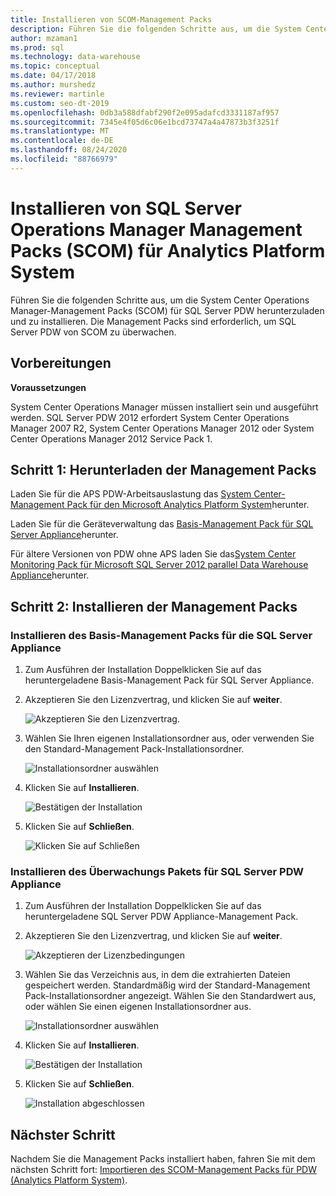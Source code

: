 ```yaml
---
title: Installieren von SCOM-Management Packs
description: Führen Sie die folgenden Schritte aus, um die System Center Operations Manager-Management Packs (SCOM) für SQL Server PDW herunterzuladen und zu installieren. Die Management Packs sind erforderlich, um SQL Server PDW von SCOM zu überwachen.
author: mzaman1
ms.prod: sql
ms.technology: data-warehouse
ms.topic: conceptual
ms.date: 04/17/2018
ms.author: murshedz
ms.reviewer: martinle
ms.custom: seo-dt-2019
ms.openlocfilehash: 0db3a588dfabf290f2e095adafcd3331187af957
ms.sourcegitcommit: 7345e4f05d6c06e1bcd73747a4a47873b3f3251f
ms.translationtype: MT
ms.contentlocale: de-DE
ms.lasthandoff: 08/24/2020
ms.locfileid: "88766979"
---
```

# <a name="install-sql-server-operations-manager-scom-management-packs-for-analytics-platform-system"></a>Installieren von SQL Server Operations Manager Management Packs (SCOM) für Analytics Platform System
Führen Sie die folgenden Schritte aus, um die System Center Operations Manager-Management Packs (SCOM) für SQL Server PDW herunterzuladen und zu installieren. Die Management Packs sind erforderlich, um SQL Server PDW von SCOM zu überwachen.  
  
## <a name="before-you-begin"></a><a name="BeforeBegin"></a>Vorbereitungen  
**Voraussetzungen**  
  
System Center Operations Manager müssen installiert sein und ausgeführt werden. SQL Server PDW 2012 erfordert System Center Operations Manager 2007 R2, System Center Operations Manager 2012 oder System Center Operations Manager 2012 Service Pack 1.  
  
## <a name="step-1-download-the-management-packs"></a><a name="Step1"></a>Schritt 1: Herunterladen der Management Packs  
Laden Sie für die APS PDW-Arbeitsauslastung das [System Center-Management Pack für den Microsoft Analytics Platform System](https://go.microsoft.com/fwlink/?LinkId=396857)herunter.  
  
Laden Sie für die Geräteverwaltung das [Basis-Management Pack für SQL Server Appliance](/previous-versions/system-center/packs/gg602398(v=technet.10))herunter.  
  
Für ältere Versionen von PDW ohne APS laden Sie das[System Center Monitoring Pack für Microsoft SQL Server 2012 parallel Data Warehouse Appliance](https://go.microsoft.com/fwlink/p/?LinkId=282661)herunter.  
  
<!-- MISSING LINKS - For the HDInsight workload, download the [System Center Management Pack for HDInsight](https://go.microsoft.com/fwlink/?LinkId=390208).  -->
  
## <a name="step-2-install-the-management-packs"></a><a name="Step2"></a>Schritt 2: Installieren der Management Packs  
  
### <a name="install-the-sql-server-appliance-base-management-pack"></a>Installieren des Basis-Management Packs für die SQL Server Appliance  
  
1.  Zum Ausführen der Installation Doppelklicken Sie auf das heruntergeladene Basis-Management Pack für SQL Server Appliance.  
  
2.  Akzeptieren Sie den Lizenzvertrag, und klicken Sie auf **weiter**.  
  
    ![Akzeptieren Sie den Lizenzvertrag.](./media/install-the-scom-management-packs/SCOM_licnse_agrmt.png "SCOM_licnse_agrmt")  
  
3.  Wählen Sie Ihren eigenen Installationsordner aus, oder verwenden Sie den Standard-Management Pack-Installationsordner.  
  
    ![Installationsordner auswählen](./media/install-the-scom-management-packs/SCOM_licnse_agrmt2.png "SCOM_licnse_agrmt2")  
  
4.  Klicken Sie auf **Installieren**.  
  
    ![Bestätigen der Installation](./media/install-the-scom-management-packs/SCOM_licnse_agrmt3.png "SCOM_licnse_agrmt3")  
  
5.  Klicken Sie auf **Schließen**.  
  
    ![Klicken Sie auf Schließen](./media/install-the-scom-management-packs/SCOM_licnse_agrmt4.png "SCOM_licnse_agrmt4")  
  
### <a name="install-the-monitoring-pack-for-sql-server-pdw-appliance"></a>Installieren des Überwachungs Pakets für SQL Server PDW Appliance  
  
1.  Zum Ausführen der Installation Doppelklicken Sie auf das heruntergeladene SQL Server PDW Appliance-Management Pack.  
  
2.  Akzeptieren Sie den Lizenzvertrag, und klicken Sie auf **weiter**.  
  
    ![Akzeptieren der Lizenzbedingungen](./media/install-the-scom-management-packs/SCOM_licnse_agmtB.png "SCOM_licnse_agmtB")  
  
3.  Wählen Sie das Verzeichnis aus, in dem die extrahierten Dateien gespeichert werden. Standardmäßig wird der Standard-Management Pack-Installationsordner angezeigt. Wählen Sie den Standardwert aus, oder wählen Sie einen eigenen Installationsordner aus.  
  
    ![Installationsordner auswählen](./media/install-the-scom-management-packs/SCOM_licnse_agmtB1.png "SCOM_licnse_agmtB1")  
  
4.  Klicken Sie auf **Installieren**.  
  
    ![Bestätigen der Installation](./media/install-the-scom-management-packs/SCOM_licnse_agmtB2.png "SCOM_licnse_agmtB2")  
  
5.  Klicken Sie auf **Schließen**.  
  
    ![Installation abgeschlossen](./media/install-the-scom-management-packs/SCOM_licnse_agmtB3.png "SCOM_licnse_agmtB3")  
  
## <a name="next-step"></a>Nächster Schritt  
Nachdem Sie die Management Packs installiert haben, fahren Sie mit dem nächsten Schritt fort: [Importieren des SCOM-Management Packs für PDW &#40;Analytics Platform System&#41;](import-the-scom-management-pack-for-pdw.md).  
  
<!-- MISSING LINKS ## See Also  
[Common Metadata Query Examples &#40;SQL Server PDW&#41;](../sqlpdw/common-metadata-query-examples-sql-server-pdw.md)  -->  

